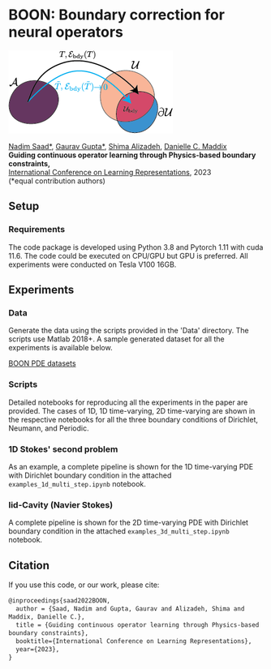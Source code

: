 # BOON: Boundary correction for neural operators

![Image](resources/operator_bdy.png)

[Nadim Saad*](https://profiles.stanford.edu/nadim-saad), [Gaurav Gupta*](http://guptagaurav.me/index.html), [Shima Alizadeh](https://scholar.google.com/citations?user=r3qS03kAAAAJ&hl=en), [Danielle C. Maddix](https://scholar.google.com/citations?user=IPDByA8AAAAJ&hl=en)\
**Guiding continuous operator learning through Physics-based boundary constraints,**\
[International Conference on Learning Representations](https://openreview.net/forum?id=gfWNItGOES6), 2023\
(*equal contribution authors)


## Setup

### Requirements
The code package is developed using Python 3.8 and Pytorch 1.11 with cuda 11.6. The code could be executed on CPU/GPU but GPU is preferred. All experiments were conducted on Tesla V100 16GB.

## Experiments
### Data
Generate the data using the scripts provided in the 'Data' directory. The scripts use Matlab 2018+. A sample generated dataset for all the experiments is available below.

[BOON PDE datasets](https://drive.google.com/drive/folders/1tj3dBlM6NQk6qo9cwyLaJmvLnXTho0yD?usp=sharing)

### Scripts
Detailed notebooks for reproducing all the experiments in the paper are provided. The cases of 1D, 1D time-varying, 2D time-varying are shown in the respective notebooks for all the three boundary conditions of Dirichlet, Neumann, and Periodic.

### 1D Stokes' second problem
As an example, a complete pipeline is shown for the 1D time-varying PDE with Dirichlet boundary condition in the attached `examples_1d_multi_step.ipynb` notebook.

### lid-Cavity (Navier Stokes)
A complete pipeline is shown for the 2D time-varying PDE with Dirichlet boundary condition in the attached `examples_3d_multi_step.ipynb` notebook.

## Citation
If you use this code, or our work, please cite:
```
@inproceedings{saad2022BOON,
  author = {Saad, Nadim and Gupta, Gaurav and Alizadeh, Shima and Maddix, Danielle C.},
  title = {Guiding continuous operator learning through Physics-based boundary constraints},
  booktitle={International Conference on Learning Representations},
  year={2023},
}
```
